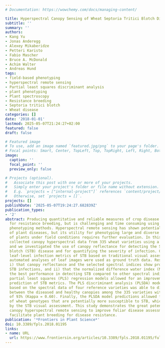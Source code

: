 ```yaml
---
# Documentation: https://wowchemy.com/docs/managing-content/

title: Hyperspectral Canopy Sensing of Wheat Septoria Tritici Blotch Disease
subtitle: ''
summary: ''
authors:
- Kang Yu
- Jonas Anderegg
- Alexey Mikaberidze
- Petteri Karisto
- Fabio Mascher
- Bruce A. McDonald
- Achim Walter
- Andreas Hund
tags:
- field-based phenotyping
- hyperspectral remote sensing
- Partial least squares discriminant analysis
- plant phenotyping
- Plant spectroscopy
- Resistance breeding
- Septoria tritici blotch
- Wheat disease
categories: []
date: '2018-01-01'
lastmod: 2025-05-07T21:24:27+02:00
featured: false
draft: false

# Featured image
# To use, add an image named `featured.jpg/png` to your page's folder.
# Focal points: Smart, Center, TopLeft, Top, TopRight, Left, Right, BottomLeft, Bottom, BottomRight.
image:
  caption: ''
  focal_point: ''
  preview_only: false

# Projects (optional).
#   Associate this post with one or more of your projects.
#   Simply enter your project's folder or file name without extension.
#   E.g. `projects = ["internal-project"]` references `content/project/deep-learning/index.md`.
#   Otherwise, set `projects = []`.
projects: []
publishDate: '2025-05-07T19:24:27.682839Z'
publication_types:
- '2'
abstract: Producing quantitative and reliable measures of crop disease is essential
  for resistance breeding, but is challenging and time consuming using traditional
  phenotyping methods. Hyperspectral remote sensing has shown potential for the detection
  of plant diseases, but its utility for phenotyping large and diverse populations
  of plants under field conditions requires further evaluation. In this study, we
  collected canopy hyperspectral data from 335 wheat varieties using a spectroradiometer,
  and we investigated the use of canopy reflectance for detecting the Septoria tritici
  blotch (STB) disease and for quantifying the severity of infection. Canopy- and
  leaf-level infection metrics of STB based on traditional visual assessments and
  automated analyses of leaf images were used as ground truth data. Results showed
  i) that canopy reflectance and the selected spectral indices show promise for quantifying
  STB infections, and ii) that the normalized difference water index (NDWI) showed
  the best performance in detecting STB compared to other spectral indices. Moreover,
  partial least squares (PLS) regression models allowed for an improvement in the
  prediction of STB metrics. The PLS discriminant analysis (PLSDA) model calibrated
  based on the spectral data of four reference varieties was able to discriminate
  between the diseased and healthy canopies among the 335 varieties with an accuracy
  of 93% (Kappa = 0.60). Finally, the PLSDA model predictions allowed for the identification
  of wheat genotypes that are potentially more susceptible to STB, which was confirmed
  by the STB visual assessment. This study demonstrates the great potential of using
  canopy hyperspectral remote sensing to improve foliar disease assessment and to
  facilitate plant breeding for disease resistance.
publication: '*Frontiers in Plant Science*'
doi: 10.3389/fpls.2018.01195
links:
- name: URL
  url: https://www.frontiersin.org/articles/10.3389/fpls.2018.01195/full?&utm_source=Email_to_authors_&utm_medium=Email&utm_content=T1_11.5e1_author&utm_campaign=Email_publication&field=&journalName=Frontiers_in_Plant_Science&id=326021
---
```

